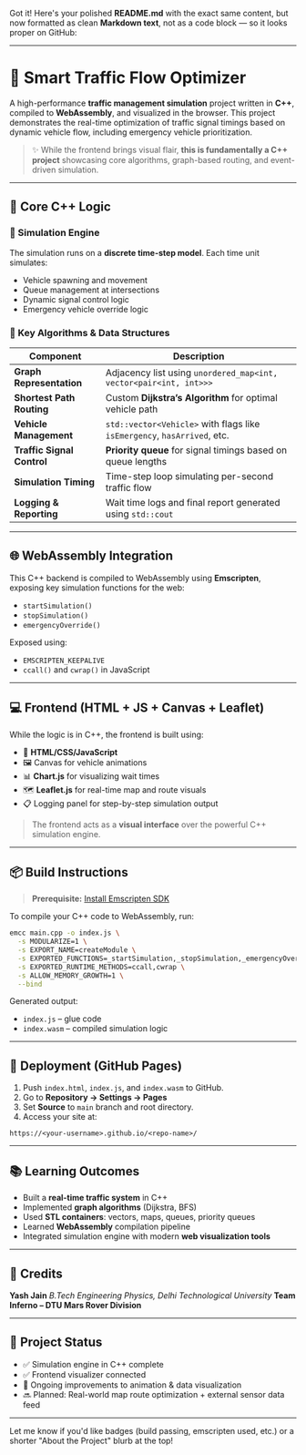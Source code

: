 Got it! Here's your polished **README.md** with the exact same content, but now formatted as clean **Markdown text**, not as a code block — so it looks proper on GitHub:

---

# 🚦 Smart Traffic Flow Optimizer

A high-performance **traffic management simulation** project written in **C++**, compiled to **WebAssembly**, and visualized in the browser.
This project demonstrates the real-time optimization of traffic signal timings based on dynamic vehicle flow, including emergency vehicle prioritization.

> ✨ While the frontend brings visual flair, **this is fundamentally a C++ project** showcasing core algorithms, graph-based routing, and event-driven simulation.

---

## 🧠 Core C++ Logic

### 🔁 Simulation Engine

The simulation runs on a **discrete time-step model**.
Each time unit simulates:

* Vehicle spawning and movement
* Queue management at intersections
* Dynamic signal control logic
* Emergency vehicle override logic

### 🧮 Key Algorithms & Data Structures

| Component                  | Description                                                              |
| -------------------------- | ------------------------------------------------------------------------ |
| **Graph Representation**   | Adjacency list using `unordered_map<int, vector<pair<int, int>>>`        |
| **Shortest Path Routing**  | Custom **Dijkstra’s Algorithm** for optimal vehicle path                 |
| **Vehicle Management**     | `std::vector<Vehicle>` with flags like `isEmergency`, `hasArrived`, etc. |
| **Traffic Signal Control** | **Priority queue** for signal timings based on queue lengths             |
| **Simulation Timing**      | Time-step loop simulating per-second traffic flow                        |
| **Logging & Reporting**    | Wait time logs and final report generated using `std::cout`              |

---

## 🌐 WebAssembly Integration

This C++ backend is compiled to WebAssembly using **Emscripten**, exposing key simulation functions for the web:

* `startSimulation()`
* `stopSimulation()`
* `emergencyOverride()`

Exposed using:

* `EMSCRIPTEN_KEEPALIVE`
* `ccall()` and `cwrap()` in JavaScript

---

## 💻 Frontend (HTML + JS + Canvas + Leaflet)

While the logic is in C++, the frontend is built using:

* 🎨 **HTML/CSS/JavaScript**
* 🖼️ Canvas for vehicle animations
* 📊 **Chart.js** for visualizing wait times
* 🗺️ **Leaflet.js** for real-time map and route visuals
* 📋 Logging panel for step-by-step simulation output

> The frontend acts as a **visual interface** over the powerful C++ simulation engine.

---

## 📦 Build Instructions

> **Prerequisite:** [Install Emscripten SDK](https://emscripten.org/docs/getting_started/downloads.html)

To compile your C++ code to WebAssembly, run:

```bash
emcc main.cpp -o index.js \
  -s MODULARIZE=1 \
  -s EXPORT_NAME=createModule \
  -s EXPORTED_FUNCTIONS=_startSimulation,_stopSimulation,_emergencyOverride \
  -s EXPORTED_RUNTIME_METHODS=ccall,cwrap \
  -s ALLOW_MEMORY_GROWTH=1 \
  --bind
```

Generated output:

* `index.js` – glue code
* `index.wasm` – compiled simulation logic

---

## 🚀 Deployment (GitHub Pages)

1. Push `index.html`, `index.js`, and `index.wasm` to GitHub.
2. Go to **Repository → Settings → Pages**
3. Set **Source** to `main` branch and root directory.
4. Access your site at:

```
https://<your-username>.github.io/<repo-name>/
```

---

## 📚 Learning Outcomes

* Built a **real-time traffic system** in C++
* Implemented **graph algorithms** (Dijkstra, BFS)
* Used **STL containers**: vectors, maps, queues, priority queues
* Learned **WebAssembly** compilation pipeline
* Integrated simulation engine with modern **web visualization tools**

---

## 🤝 Credits

**Yash Jain**
*B.Tech Engineering Physics, Delhi Technological University*
**Team Inferno – DTU Mars Rover Division**

---

## 📌 Project Status

* ✅ Simulation engine in C++ complete
* ✅ Frontend visualizer connected
* 🔄 Ongoing improvements to animation & data visualization
* 🔜 Planned: Real-world map route optimization + external sensor data feed

---

Let me know if you'd like badges (build passing, emscripten used, etc.) or a shorter "About the Project" blurb at the top!

